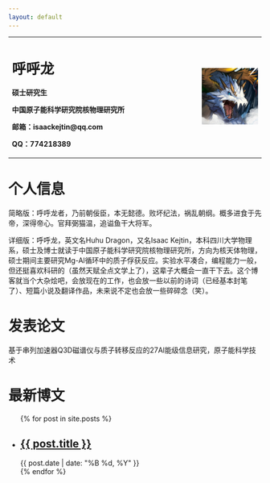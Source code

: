 ```yaml
---
layout: default
---
```


<!-- Text can be **bold**, _italic_, or ~~strikethrough~~.

[Link to another page](./another-page.html).

There should be whitespace between paragraphs.

There should be whitespace between paragraphs. We recommend including a README, or a file with information about your project. -->


<table border="0">
  <tr>
    <td width="75%">
      <h1>呼呼龙</h1>
      <p><b>硕士研究生</b></p>
      <p><b>中国原子能科学研究院核物理研究所</b></p>
      <p><b>邮箱：isaackejtin@qq.com</b></p>
      <p><b>QQ：774218389</b></p>
    </td>
    <td width="25%">
      <img src="/huhudragon.jpg" width="100%">     
    </td>
  </tr>
</table>



# 个人信息

简略版：呼呼龙者，乃前朝佞臣，本无懿德。败坏纪法，祸乱朝纲。概多进食于先帝，深得帝心。官拜弼猫温，追谥鱼干大将军。

详细版：呼呼龙，英文名Huhu Dragon，又名Isaac Kejtin，本科四川大学物理系，硕士及博士就读于中国原子能科学研究院核物理研究所，方向为核天体物理，硕士期间主要研究Mg-Al循环中的质子俘获反应。实验水平凑合，编程能力一般，但还挺喜欢科研的（虽然天赋全点文学上了），这辈子大概会一直干下去。这个博客就当个大杂烩吧，会放现在的工作，也会放一些以前的诗词（已经基本封笔了）、短篇小说及翻译作品，未来说不定也会放一些碎碎念（笑）。



# 发表论文

基于串列加速器Q3D磁谱仪与质子转移反应的27Al能级信息研究，原子能科学技术


# 最新博文

<ul class="post-list">
  {% for post in site.posts %}
    <li>
      <h2><a href="{{ post.url }}">{{ post.title }}</a></h2>
      <span class="post-date">{{ post.date | date: "%B %d, %Y" }}</span>
    </li>
  {% endfor %}
</ul>


<!-- ## Header 2

> This is a blockquote following a header.
>
> When something is important enough, you do it even if the odds are not in your favor.

### Header 3

```js
// Javascript code with syntax highlighting.
var fun = function lang(l) {
  dateformat.i18n = require('./lang/' + l)
  return true;
}
```

```ruby
# Ruby code with syntax highlighting
GitHubPages::Dependencies.gems.each do |gem, version|
  s.add_dependency(gem, "= #{version}")
end
```

#### Header 4

*   This is an unordered list following a header.
*   This is an unordered list following a header.
*   This is an unordered list following a header.

##### Header 5

1.  This is an ordered list following a header.
2.  This is an ordered list following a header.
3.  This is an ordered list following a header.

###### Header 6

| head1        | head two          | three |
|:-------------|:------------------|:------|
| ok           | good swedish fish | nice  |
| out of stock | good and plenty   | nice  |
| ok           | good `oreos`      | hmm   |
| ok           | good `zoute` drop | yumm  |

### There's a horizontal rule below this.

* * *

### Here is an unordered list:

*   Item foo
*   Item bar
*   Item baz
*   Item zip

### And an ordered list:

1.  Item one
1.  Item two
1.  Item three
1.  Item four

### And a nested list:

- level 1 item
  - level 2 item
  - level 2 item
    - level 3 item
    - level 3 item
- level 1 item
  - level 2 item
  - level 2 item
  - level 2 item
- level 1 item
  - level 2 item
  - level 2 item
- level 1 item

### Small image

![Octocat](https://github.githubassets.com/images/icons/emoji/octocat.png)

### Large image

![Branching](https://guides.github.com/activities/hello-world/branching.png)


### Definition lists can be used with HTML syntax.

<dl>
<dt>Name</dt>
<dd>Godzilla</dd>
<dt>Born</dt>
<dd>1952</dd>
<dt>Birthplace</dt>
<dd>Japan</dd>
<dt>Color</dt>
<dd>Green</dd>
</dl>

```
Long, single-line code blocks should not wrap. They should horizontally scroll if they are too long. This line should be long enough to demonstrate this.
```

```
The final element.
``` -->
